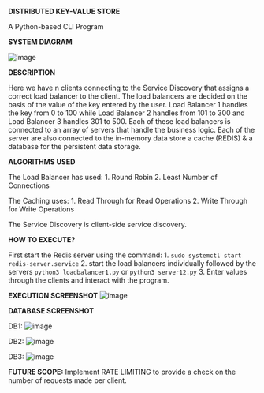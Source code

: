 **DISTRIBUTED KEY-VALUE STORE**

A Python-based CLI Program

**SYSTEM DIAGRAM**

![image](https://github.com/sbrc1996/Distributed-Key-Value-Store/assets/36306295/b3c4e591-a28a-47f8-9113-9f344c9f34b1)

**DESCRIPTION**

Here we have n clients connecting to the Service Discovery that assigns a correct load balancer to the client. The load balancers are decided on the basis of the value of the key entered by the user. 
Load Balancer 1 handles the key from 0 to 100 while Load Balancer 2 handles from 101 to 300 and Load Balancer 3 handles 301 to 500. 
Each of these load balancers is connected to an array of servers that handle the business logic.
Each of the server are also connected to the in-memory data store a cache (REDIS) & a database for the persistent data storage.


**ALGORITHMS USED**

The Load Balancer has used:
    1. Round Robin
    2. Least Number of Connections

The Caching uses:
    1. Read Through for Read Operations
    2. Write Through for Write Operations

The Service Discovery is client-side service discovery.

**HOW TO EXECUTE?**

First start the Redis server using the command: 
    1. `sudo systemctl start redis-server.service`
    2. start the load balancers individually followed by the servers
        `python3 loadbalancer1.py` or `python3 server12.py`
    3. Enter values through the clients and interact with the program.

**EXECUTION SCREENSHOT**
![image](https://github.com/sbrc1996/Distributed-Key-Value-Store/assets/36306295/a348cc03-2e87-4195-9d37-cb5aa79487de)

**DATABASE SCREENSHOT**

DB1: ![image](https://github.com/sbrc1996/Distributed-Key-Value-Store/assets/36306295/511b9a26-94f0-4471-a677-6655e1a06c9d)

DB2: ![image](https://github.com/sbrc1996/Distributed-Key-Value-Store/assets/36306295/11c185f6-d444-4b87-bdca-2ab0cb4ae616)

DB3: ![image](https://github.com/sbrc1996/Distributed-Key-Value-Store/assets/36306295/2faef879-0152-4f9a-9e39-4c0ffbc4ba85)



**FUTURE SCOPE:**
Implement RATE LIMITING to provide a check on the number of requests made per client.
